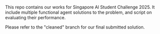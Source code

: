 This repo contains our works for Singapore Al Student Challenge 2025. It include multiple functional agent solutions to the problem, and script on evaluating their performance.

Please refer to the "cleaned" branch for our final submitted solution.